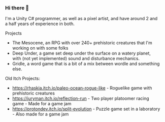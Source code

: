 ### Hi there 👋

I'm a Unity C# programmer, as well as a pixel artist, and have around 2 and a half years of experience in both.

Projects
- The Mesocene, an RPG with over 240+ prehistoric creatures that I'm working on with some folks
- Deep Under, a game set deep under the surface on a watery planet, with (not yet implemented) sound and disturbance mechanics.
- Gridle, a word game that is a bit of a mix between wordle and something else.

Old Itch Projects:
- https://rhaskia.itch.io/paleo-ocean-rogue-like - Roguelike game with prehistoric creatures
- https://juryman.itch.io/reflection-run - Two player platoomer racing game - Made for a game jam
- https://protondev.itch.io/split-evolution - Puzzle game set in a laboratory - Also made for a game jam
